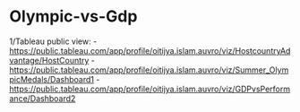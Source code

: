 # Olympic-vs-Gdp
1/Tableau public view:
-https://public.tableau.com/app/profile/oitijya.islam.auvro/viz/HostcountryAdvantage/HostCountry
-https://public.tableau.com/app/profile/oitijya.islam.auvro/viz/Summer_OlympicMedals/Dashboard1
-https://public.tableau.com/app/profile/oitijya.islam.auvro/viz/GDPvsPerformance/Dashboard2